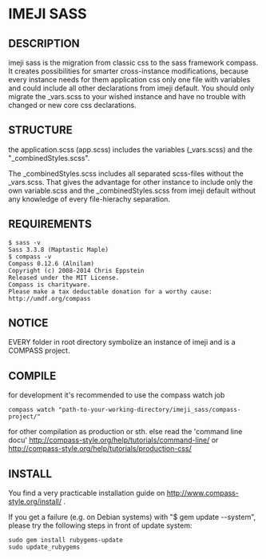 # IMEJI SASS
## DESCRIPTION
imeji sass is the migration from classic css to the sass framework compass. It creates possibilities for smarter cross-instance modifications, because every instance needs for them application css only one file with variables and could include all other declarations from imeji default. You should only migrate the _vars.scss to your wished instance and have no trouble with changed or new core css declarations.


## STRUCTURE
the application.scss (app.scss) includes the variables (_vars.scss) and the "_combinedStyles.scss".

The _combinedStyles.scss includes all separated scss-files without the _vars.scss. That gives the advantage for other instance to include only the own variable.scss and the _combinedStyles.scss from imeji default without any knowledge of every file-hierachy separation.


## REQUIREMENTS
```
$ sass -v
Sass 3.3.8 (Maptastic Maple)
$ compass -v
Compass 0.12.6 (Alnilam)
Copyright (c) 2008-2014 Chris Eppstein
Released under the MIT License.
Compass is charityware.
Please make a tax deductable donation for a worthy cause: http://umdf.org/compass
```


## NOTICE
EVERY folder in root directory symbolize an instance of imeji and is a COMPASS project.


## COMPILE
for development it's recommended to use the compass watch job 
```
compass watch "path-to-your-working-directory/imeji_sass/compass-project/"
```
for other compilation as production or sth. else read the 'command line docu' http://compass-style.org/help/tutorials/command-line/ or http://compass-style.org/help/tutorials/production-css/


## INSTALL
You find a very practicable installation guide on http://www.compass-style.org/install/ .

If you get a failure (e.g. on Debian systems) with "$ gem update --system", please try the following steps in front of update system:
```
sudo gem install rubygems-update  
sudo update_rubygems
```

